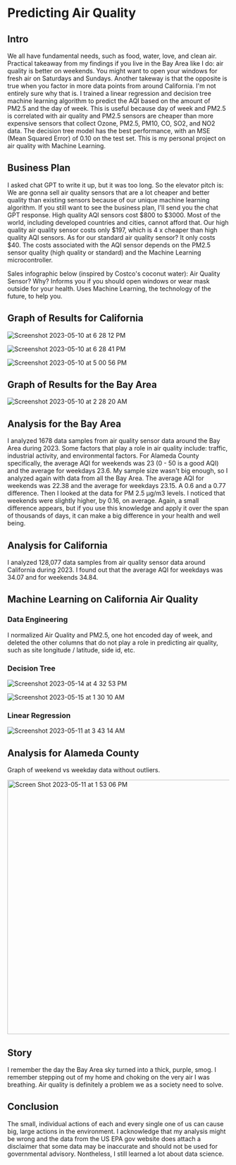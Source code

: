 # Predicting Air Quality
## Intro
We all have fundamental needs, such as food, water, love, and clean air. Practical takeaway from my findings if you live in the Bay Area like I do: air quality is better on weekends. You might want to open your windows for fresh air on Saturdays and Sundays. Another takeway is that the opposite is true when you factor in more data points from around California. I'm not entirely sure why that is. I trained a linear regression and decision tree machine learning algorithm to predict the AQI based on the amount of PM2.5 and the day of week. This is useful because day of week and PM2.5 is correlated with air quality and PM2.5 sensors are cheaper than more expensive sensors that collect Ozone, PM2.5, PM10, CO, SO2, and NO2 data. The decision tree model has the best performance, with an MSE (Mean Squared Error) of 0.10 on the test set. This is my personal project on air quality with Machine Learning.

## Business Plan
I asked chat GPT to write it up, but it was too long. So the elevator pitch is: We are gonna sell air quality sensors that are a lot cheaper and better quality than existing sensors because of our unique machine learning algorithm. If you still want to see the business plan, I'll send you the chat GPT response. High quality AQI sensors cost $800 to $3000. Most of the world, including developed countries and cities, cannot afford that. Our high quality air quality sensor costs only $197, which is 4 x cheaper than high quality AQI sensors. As for our standard air quality sensor? It only costs $40. The costs associated with the AQI sensor depends on the PM2.5 sensor quality (high quality or standard) and the Machine Learning microcontroller. 

Sales infographic below (inspired by Costco's coconut water):
Air Quality Sensor?
Why?
Informs you if you should open windows or wear mask outside for your health.
Uses Machine Learning, the technology of the future, to help you.

## Graph of Results for California
![Screenshot 2023-05-10 at 6 28 12 PM](https://github.com/cheung0/Predicting-Air-Quality/assets/56772737/29eeddd8-10bc-4110-9357-0af9d621f8ed)

![Screenshot 2023-05-10 at 6 28 41 PM](https://github.com/cheung0/Predicting-Air-Quality/assets/56772737/9eab993d-5f01-4504-b49b-21b6842feaeb)

![Screenshot 2023-05-10 at 5 00 56 PM](https://github.com/cheung0/Predicting-Air-Quality/assets/56772737/f0c47c7d-c950-43a7-8feb-1e7743f24a1a)

## Graph of Results for the Bay Area
![Screenshot 2023-05-10 at 2 28 20 AM](https://github.com/cheung0/Predicting-Air-Quality/assets/56772737/00fdc0e1-6299-44a0-b6c0-77e874364f68)

## Analysis for the Bay Area
I analyzed 1678 data samples from air quality sensor data around the Bay Area during 2023. Some factors that play a role in air quality include: traffic, industrial activity, and environmental factors. For Alameda County specifically, the average AQI for weekends was 23 (0 - 50 is a good AQI) and the average for weekdays 23.6. My sample size wasn't big enough, so I analyzed again with data from all the Bay Area. The average AQI for weekends was 22.38 and the average for weekdays 23.15. A 0.6 and a 0.77 difference. Then I looked at the data for PM 2.5 μg/m3 levels. I noticed that weekends were slightly higher, by 0.16, on average. Again, a small difference appears, but if you use this knowledge and apply it over the span of thousands of days, it can make a big difference in your health and well being.

## Analysis for California
I analyzed 128,077 data samples from air quality sensor data around California during 2023. I found out that the average AQI for weekdays was 34.07 and for weekends 34.84. 


## Machine Learning on California Air Quality
### Data Engineering
I normalized Air Quality and PM2.5, one hot encoded day of week, and deleted the other columns that do not play a role in predicting air quality, such as site longitude / latitude, side id, etc. 


### Decision Tree
![Screenshot 2023-05-14 at 4 32 53 PM](https://github.com/cheung0/Predicting-Air-Quality/assets/56772737/a48765c0-0014-442a-a3d1-256bfa2aec13)

![Screenshot 2023-05-15 at 1 30 10 AM](https://github.com/cheung0/Predicting-Air-Quality/assets/56772737/931078c0-34b2-477e-ad98-8aac663ef923)



### Linear Regression

![Screenshot 2023-05-11 at 3 43 14 AM](https://github.com/cheung0/Predicting-Air-Quality/assets/56772737/f2117fa5-e5c1-439a-b646-8a576f6f4dd2)

## Analysis for Alameda County
Graph of weekend vs weekday data without outliers.

<img width="577" alt="Screen Shot 2023-05-11 at 1 53 06 PM" src="https://github.com/cheung0/Predicting-Air-Quality/assets/56772737/37a9fde5-6761-42a8-be00-af3f7e2795d8">

## Story
I remember the day the Bay Area sky turned into a thick, purple, smog. I remember stepping out of my home and choking on the very air I was breathing. Air quality is definitely a problem we as a society need to solve. 

## Conclusion

The small, individual actions of each and every single one of us can cause big, large actions in the environment. I acknowledge that my analysis might be wrong and the data from the US EPA gov website does attach a disclaimer that some data may be inaccurate and should not be used for governmental advisory. Nontheless, I still learned a lot about data science.


